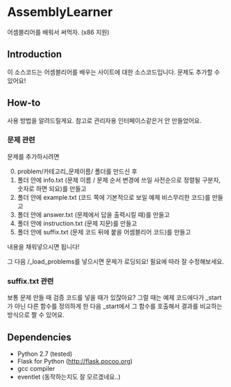 # AssemblyLearner
어셈블리어를 배워서 써먹자. (x86 지원)

## Introduction
이 소스코드는 어셈블리어를 배우는 사이트에 대한 소스코드입니다.
문제도 추가할 수 있어요!

## How-to
사용 방법을 알려드릴게요. 참고로 관리자용 인터페이스같은거 안 만들었어요.

### 문제 관련
문제를 추가하시려면

0. problem/카테고리_문제이름/ 폴더를 만드신 후
0. 폴더 안에 info.txt (문제 이름 / 문제 순서 변경에 쓰일 사전순으로 정렬될 구분자, 숫자로 하면 되요)를 만들고
0. 폴더 안에 example.txt (코드 쪽에 기본적으로 보일 예제 비스무리한 코드)를 만들고
0. 폴더 안에 answer.txt (문제에서 답을 출력시킬 때)를 만들고
0. 폴더 안에 instruction.txt (문제 지문)를 만들고
0. 폴더 안에 suffix.txt (문제 코드 뒤에 붙을 어셈블리어 코드)를 만들고

내용을 채워넣으시면 됩니다!

그 다음 /_load_problems를 넣으시면 문제가 로딩되요!
필요에 따라 잘 수정해보세요.

### suffix.txt 관련
보통 문제 만들 때 검증 코드를 넣을 때가 있잖아요?
그럴 때는 예제 코드에다가 _start가 아닌 다른 함수를 정의하게 한 다음 _start에서 그 함수를 호출해서 결과를 비교하는 방식으로 짤 수 있어요.

## Dependencies
- Python 2.7 (tested)
- Flask for Python (http://flask.pocoo.org)
- gcc compiler
- eventlet (동작하는지도 잘 모르겠네요..)
